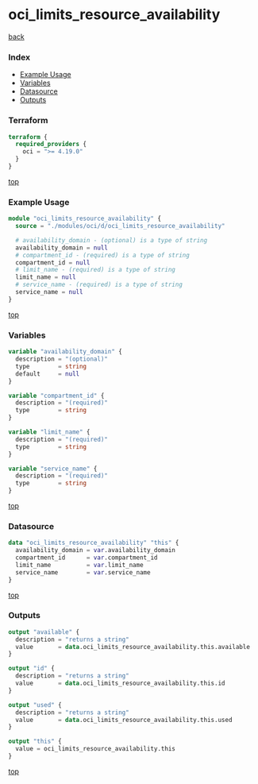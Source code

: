 # oci_limits_resource_availability

[back](../oci.md)

### Index

- [Example Usage](#example-usage)
- [Variables](#variables)
- [Datasource](#datasource)
- [Outputs](#outputs)

### Terraform

```terraform
terraform {
  required_providers {
    oci = ">= 4.19.0"
  }
}
```

[top](#index)

### Example Usage

```terraform
module "oci_limits_resource_availability" {
  source = "./modules/oci/d/oci_limits_resource_availability"

  # availability_domain - (optional) is a type of string
  availability_domain = null
  # compartment_id - (required) is a type of string
  compartment_id = null
  # limit_name - (required) is a type of string
  limit_name = null
  # service_name - (required) is a type of string
  service_name = null
}
```

[top](#index)

### Variables

```terraform
variable "availability_domain" {
  description = "(optional)"
  type        = string
  default     = null
}

variable "compartment_id" {
  description = "(required)"
  type        = string
}

variable "limit_name" {
  description = "(required)"
  type        = string
}

variable "service_name" {
  description = "(required)"
  type        = string
}
```

[top](#index)

### Datasource

```terraform
data "oci_limits_resource_availability" "this" {
  availability_domain = var.availability_domain
  compartment_id      = var.compartment_id
  limit_name          = var.limit_name
  service_name        = var.service_name
}
```

[top](#index)

### Outputs

```terraform
output "available" {
  description = "returns a string"
  value       = data.oci_limits_resource_availability.this.available
}

output "id" {
  description = "returns a string"
  value       = data.oci_limits_resource_availability.this.id
}

output "used" {
  description = "returns a string"
  value       = data.oci_limits_resource_availability.this.used
}

output "this" {
  value = oci_limits_resource_availability.this
}
```

[top](#index)